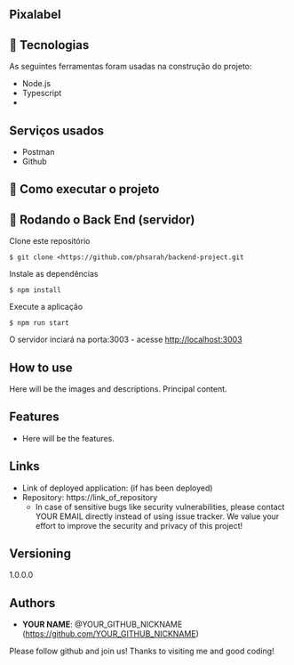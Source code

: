 ## Pixalabel
 

 
 
## :hammer: Tecnologias 
 
As seguintes ferramentas foram usadas na construção do projeto:
 
* Node.js 
* Typescript
* 
 
 
## Serviços usados
 
* Postman
* Github
 
 
## :rocket: Como executar o projeto

## 🎲 Rodando o Back End (servidor)

 Clone este repositório <br/>
 
`$ git clone <https://github.com/phsarah/backend-project.git`

 Instale as dependências <br/>
 
`$ npm install`

 Execute a aplicação <br/>
 
`$ npm run start`


O servidor inciará na porta:3003 - acesse <http://localhost:3003>
 
## How to use
 
Here will be the images and descriptions. Principal content.
 
 
## Features
 
  - Here will be the features.
 
 
## Links
 
  - Link of deployed application: (if has been deployed)
  - Repository: https://link_of_repository
    - In case of sensitive bugs like security vulnerabilities, please contact
      YOUR EMAIL directly instead of using issue tracker. We value your effort
      to improve the security and privacy of this project!
 
 
## Versioning
 
1.0.0.0
 
 
## Authors
 
* **YOUR NAME**: @YOUR_GITHUB_NICKNAME (https://github.com/YOUR_GITHUB_NICKNAME)
 
 
Please follow github and join us!
Thanks to visiting me and good coding!
